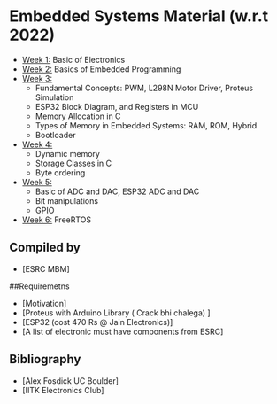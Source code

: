 #  Embedded Systems Material (w.r.t 2022)

* [Week 1:](week1/week1.md) Basic of Electronics
* [Week 2:](week2/week2.md) Basics of Embedded Programming
* [Week 3:](week3/week3.md) 
    - Fundamental Concepts: PWM, L298N Motor Driver, Proteus Simulation
    - ESP32 Block Diagram, and Registers in MCU
    - Memory Allocation in C
    - Types of Memory in Embedded Systems: RAM, ROM, Hybrid
    - Bootloader
* [Week 4:](week4/week4.md)
    - Dynamic memory
    - Storage Classes in C
    - Byte ordering
* [Week 5:](week5/week5.md)
    - Basic of ADC and DAC, ESP32 ADC and DAC
    - Bit manipulations
    - GPIO
* [Week 6:](week6/week6.md) FreeRTOS
## Compiled by
- [ESRC MBM]

##Requiremetns
- [Motivation]
- [Proteus with Arduino Library ( Crack bhi chalega) ]
- [ESP32 (cost 470 Rs @ Jain Electronics)]
- [A list of electronic must have components from ESRC]
## Bibliography
- [Alex Fosdick UC Boulder]
- [IITK Electronics Club]

